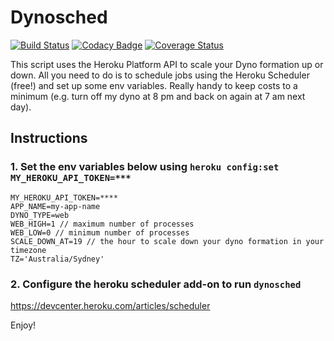 # Dynosched

[![Build Status](https://travis-ci.org/afgallo/dynosched.svg?branch=master)](https://travis-ci.org/afgallo/dynosched) [![Codacy Badge](https://api.codacy.com/project/badge/Grade/7b0160384dfb42529060c2cc2cd5833e)](https://app.codacy.com/app/afgallo/dynosched?utm_source=github.com&utm_medium=referral&utm_content=afgallo/dynosched&utm_campaign=Badge_Grade_Dashboard) [![Coverage Status](https://coveralls.io/repos/github/afgallo/dynosched/badge.svg)](https://coveralls.io/github/afgallo/dynosched)

This script uses the Heroku Platform API to scale your Dyno formation up or down. All you need to do is to schedule jobs using the Heroku Scheduler (free!) and set up some env variables.
Really handy to keep costs to a minimum (e.g. turn off my dyno at 8 pm and back on again at 7 am next day).

## Instructions

### 1. Set the env variables below using `heroku config:set MY_HEROKU_API_TOKEN=***`

```
MY_HEROKU_API_TOKEN=****
APP_NAME=my-app-name
DYNO_TYPE=web
WEB_HIGH=1 // maximum number of processes
WEB_LOW=0 // minimum number of processes
SCALE_DOWN_AT=19 // the hour to scale down your dyno formation in your timezone
TZ='Australia/Sydney'
```

### 2. Configure the heroku scheduler add-on to run `dynosched`
https://devcenter.heroku.com/articles/scheduler


Enjoy!
